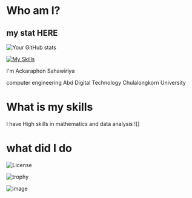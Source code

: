 # Who am I?

## my stat HERE
![Your GitHub stats](https://github-readme-stats.vercel.app/api?username=Ackaraphon1928&show_icons=true)

[![My Skills](https://skillicons.dev/icons?i=java,cpp,python,html,css,js&theme=light)](https://skillicons.dev)

I'm Ackaraphon Sahawiriya

computer engineering Abd Digital Technology Chulalongkorn University

# What is my skills

I have High skills in mathematics and data analysis 
![]
# what did I do 

![License](https://img.shields.io/github/license/Ackaraphon1928/yourRepoName)

![trophy](https://github-profile-trophy.vercel.app/?username=Ackaraphon1928)


![image](https://cdn.britannica.com/36/234736-050-4AC5B6D5/Scottish-fold-cat.jpg)
